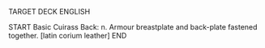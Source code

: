 TARGET DECK
ENGLISH

START
Basic
Cuirass
Back: n. Armour breastplate and back-plate fastened together. [latin corium leather]
END
